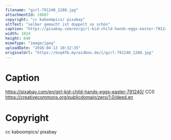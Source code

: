 ```yaml
---
filename: "girl-791240_1280.jpg"
attachmentId: 18607
copyright: "cc kaboompics/ pixabay"
altText: "selber gemacht ist doppelt so schön"
caption: "https://pixabay.com/en/girl-kid-child-hands-eggs-easter-791240/ CC0\nhttps://creativecommons.org/publicdomain/zero/1.0/deed.en"
width: 1024
height: 640
mimeType: "image/jpeg"
uploadDate: "2016-04-13 10:32:35"
originalUrl: "https://bxq4fb.myraidbox.de/i/girl-791240_1280.jpg"
---
```


# Caption

https://pixabay.com/en/girl-kid-child-hands-eggs-easter-791240/ CC0
https://creativecommons.org/publicdomain/zero/1.0/deed.en

# Copyright

cc kaboompics/ pixabay
